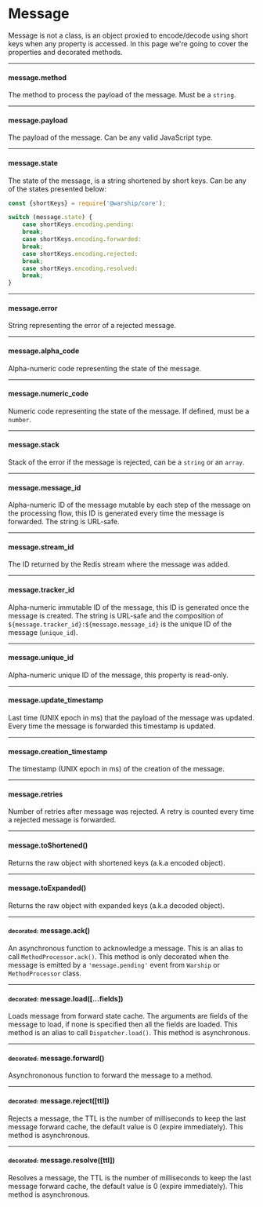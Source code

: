 # Message

Message is not a class, is an object proxied to encode/decode using short keys when any property is accessed. In this page we're going to cover the properties and decorated methods.

---------------------------------

#### message.method

The method to process the payload of the message. Must be a `string`.

---------------------------------

#### message.payload

The payload of the message. Can be any valid JavaScript type.

---------------------------------

#### message.state

The state of the message, is a string shortened by short keys. Can be any of the states presented below:

```javascript
const {shortKeys} = require('@warship/core');

switch (message.state) {
	case shortKeys.encoding.pending:
	break;
	case shortKeys.encoding.forwarded:
	break;
	case shortKeys.encoding.rejected:
	break;
	case shortKeys.encoding.resolved:
	break;
}
```

---------------------------------

#### message.error

String representing the error of a rejected message.

---------------------------------

#### message.alpha_code

Alpha-numeric code representing the state of the message.

---------------------------------

#### message.numeric_code

Numeric code representing the state of the message. If defined, must be a `number`.

---------------------------------

#### message.stack

Stack of the error if the message is rejected, can be a `string` or an `array`.

---------------------------------

#### message.message_id

Alpha-numeric ID of the message mutable by each step of the message on the processing flow, this ID is generated every time the message is forwarded. The string is URL-safe.

---------------------------------

#### message.stream_id

The ID returned by the Redis stream where the message was added.

---------------------------------

#### message.tracker_id

Alpha-numeric immutable ID of the message, this ID is generated once the message is created. The string is URL-safe and the composition of `${message.tracker_id}:${message.message_id}` is the unique ID of the message (`unique_id`).

---------------------------------

#### message.unique_id

Alpha-numeric unique ID of the message, this property is read-only.

---------------------------------

#### message.update_timestamp

Last time (UNIX epoch in ms) that the payload of the message was updated. Every time the message is forwarded this timestamp is updated.

---------------------------------

#### message.creation_timestamp

The timestamp (UNIX epoch in ms) of the creation of the message.

---------------------------------

#### message.retries

Number of retries after message was rejected. A retry is counted every time a rejected message is forwarded.

---------------------------------

#### message.toShortened()

Returns the raw object with shortened keys (a.k.a encoded object).

---------------------------------

#### message.toExpanded()

Returns the raw object with expanded keys (a.k.a decoded object).

---------------------------------

#### <small>decorated:</small> message.ack()

An asynchronous function to acknowledge a message. This is an alias to call `MethodProcessor.ack()`. This method is only decorated when the message is emitted by a `'message.pending'` event from `Warship` or `MethodProcessor` class.

---------------------------------

#### <small>decorated:</small> message.load([...fields])

Loads message from forward state cache. The arguments are fields of the message to load, if none is specified then all the fields are loaded. This method is an alias to call `Dispatcher.load()`. This method is asynchronous.

---------------------------------

#### <small>decorated:</small> message.forward()

Asynchrononous function to forward the message to a method.

---------------------------------

#### <small>decorated:</small> message.reject([ttl])

Rejects a message, the TTL is the number of milliseconds to keep the last message forward cache, the default value is 0 (expire immediately). This method is asynchronous.

---------------------------------

#### <small>decorated:</small> message.resolve([ttl])

Resolves a message, the TTL is the number of milliseconds to keep the last message forward cache, the default value is 0 (expire immediately). This method is asynchronous.
